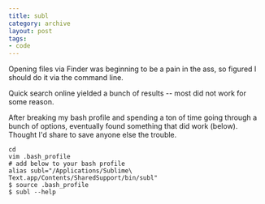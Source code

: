 ```yaml
---
title: subl
category: archive
layout: post
tags:
- code
---
```


Opening files via Finder was beginning to be a pain in the ass, so figured I should do it via the command line. 

Quick search online yielded a bunch of results -- most did not work for some reason. 

After breaking my bash profile and spending a ton of time going through a bunch of options, eventually found something that did work (below). Thought I'd share to save anyone else the trouble.

```
cd
vim .bash_profile
# add below to your bash profile
alias subl="/Applications/Sublime\ Text.app/Contents/SharedSupport/bin/subl"
$ source .bash_profile
$ subl --help
```



